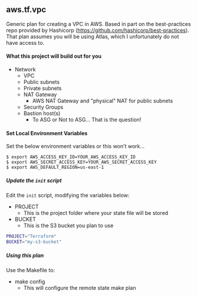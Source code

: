 ## aws.tf.vpc
Generic plan for creating a VPC in AWS. Based in part on the best-practices repo provided by Hashicorp (https://github.com/hashicorp/best-practices). That plan assumes you will be using Atlas, which I unfortunately do not have access to.


#### What this project will build out for you
- Network
  - VPC
  - Public subnets
  - Private subnets
  - NAT Gateway
    - AWS NAT Gateway and "physical" NAT for public subnets
  - Security Groups
  - Bastion host(s)
    - To ASG or Not to ASG... That is the question!

#### Set Local Environment Variables
Set the below environment variables or this won't work...

    $ export AWS_ACCESS_KEY_ID=YOUR_AWS_ACCESS_KEY_ID
    $ export AWS_SECRET_ACCESS_KEY=YOUR_AWS_SECRET_ACCESS_KEY
    $ export AWS_DEFAULT_REGION=us-east-1

##### Update the `init` script
Edit the `init` script, modifying the variables below:
- PROJECT
  - This is the project folder where your state file will be stored
- BUCKET
  - This is the S3 bucket you plan to use

```sh
PROJECT="Terraform"
BUCKET="my-s3-bucket"
```

##### Using this plan
Use the Makefile to:
- make config
  - This will configure the remote state
make plan
